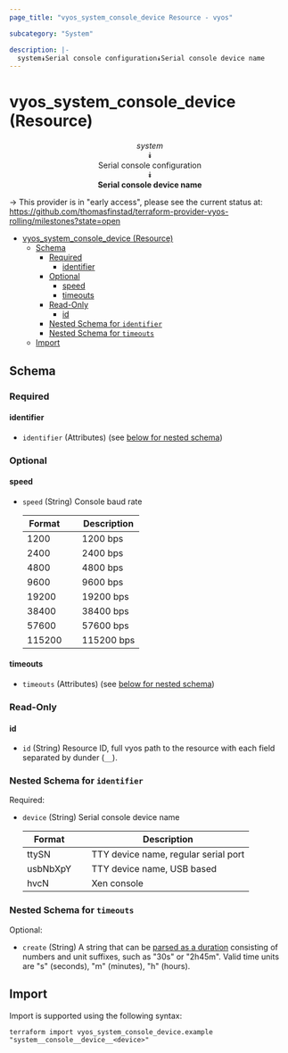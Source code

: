 ```yaml
---
page_title: "vyos_system_console_device Resource - vyos"

subcategory: "System"

description: |-
  system⯯Serial console configuration⯯Serial console device name
---
```


# vyos_system_console_device (Resource)
<center>


*system*  
⯯  
Serial console configuration  
⯯  
**Serial console device name**


</center>

-> This provider is in "early access", please see the current status at: https://github.com/thomasfinstad/terraform-provider-vyos-rolling/milestones?state=open

<!--TOC-->

- [vyos_system_console_device (Resource)](#vyos_system_console_device-resource)
  - [Schema](#schema)
    - [Required](#required)
      - [identifier](#identifier)
    - [Optional](#optional)
      - [speed](#speed)
      - [timeouts](#timeouts)
    - [Read-Only](#read-only)
      - [id](#id)
    - [Nested Schema for `identifier`](#nested-schema-for-identifier)
    - [Nested Schema for `timeouts`](#nested-schema-for-timeouts)
  - [Import](#import)

<!--TOC-->

<!-- schema generated by tfplugindocs -->
## Schema

### Required

#### identifier
- `identifier` (Attributes) (see [below for nested schema](#nestedatt--identifier))

### Optional

#### speed
- `speed` (String) Console baud rate

    |  Format  &emsp;|  Description  |
    |----------|---------------|
    |  1200    &emsp;|  1200 bps     |
    |  2400    &emsp;|  2400 bps     |
    |  4800    &emsp;|  4800 bps     |
    |  9600    &emsp;|  9600 bps     |
    |  19200   &emsp;|  19200 bps    |
    |  38400   &emsp;|  38400 bps    |
    |  57600   &emsp;|  57600 bps    |
    |  115200  &emsp;|  115200 bps   |
#### timeouts
- `timeouts` (Attributes) (see [below for nested schema](#nestedatt--timeouts))

### Read-Only

#### id
- `id` (String) Resource ID, full vyos path to the resource with each field separated by dunder (`__`).

<a id="nestedatt--identifier"></a>
### Nested Schema for `identifier`

Required:

- `device` (String) Serial console device name

    |  Format    &emsp;|  Description                           |
    |------------|----------------------------------------|
    |  ttySN     &emsp;|  TTY device name, regular serial port  |
    |  usbNbXpY  &emsp;|  TTY device name, USB based            |
    |  hvcN      &emsp;|  Xen console                           |


<a id="nestedatt--timeouts"></a>
### Nested Schema for `timeouts`

Optional:

- `create` (String) A string that can be [parsed as a duration](https://pkg.go.dev/time#ParseDuration) consisting of numbers and unit suffixes, such as &#34;30s&#34; or &#34;2h45m&#34;. Valid time units are &#34;s&#34; (seconds), &#34;m&#34; (minutes), &#34;h&#34; (hours).

## Import

Import is supported using the following syntax:

```shell
terraform import vyos_system_console_device.example "system__console__device__<device>"
```
